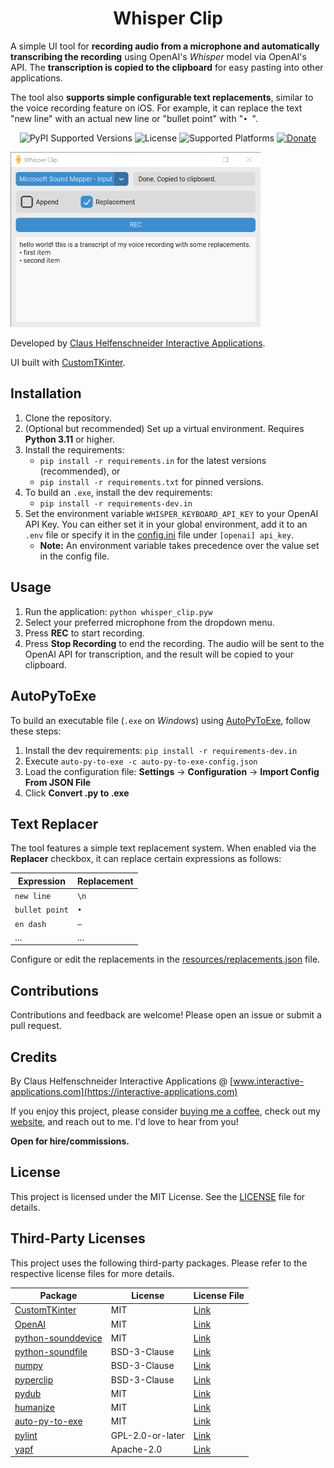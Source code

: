 <h1 align="center">Whisper Clip</h1>

A simple UI tool for **recording audio from a microphone and automatically transcribing the recording** using OpenAI's *Whisper* model via OpenAI's API. The **transcription is copied to the clipboard** for easy pasting into other applications. 

The tool also **supports simple configurable text replacements**, similar to the voice recording feature on iOS. For example, it can replace the text "new line" with an actual new line or "bullet point" with "`• `".

<p align="center">
    <img src="https://img.shields.io/badge/python-3.11-blue" alt="PyPI Supported Versions">
    <img src="https://img.shields.io/badge/license-MIT-yellow" alt="License">
    <img src="https://img.shields.io/badge/platform-windows%20%7C%20linux%20%7C%20macos-lightgrey" alt="Supported Platforms">
    <a href="https://www.buymeacoffee.com/interactiveapplications"><img src="https://img.shields.io/badge/-buy_me_a%C2%A0coffee-gray?logo=buy-me-a-coffee" alt="Donate"></a>
</p>

<img src="resources/screenshot_01.png" alt="Screenshot" style="max-width: 400px;">

Developed by [Claus Helfenschneider Interactive Applications](https://interactive-applications.com).

UI built with [CustomTKinter](https://github.com/TomSchimansky/CustomTkinter).


## Installation

1. Clone the repository.
1. (Optional but recommended) Set up a virtual environment. Requires **Python 3.11** or higher.
1. Install the requirements:
    - `pip install -r requirements.in` for the latest versions (recommended), or
    - `pip install -r requirements.txt` for pinned versions.
1. To build an `.exe`, install the dev requirements:
    - `pip install -r requirements-dev.in`
1. Set the environment variable `WHISPER_KEYBOARD_API_KEY` to your OpenAI API Key. You can either set it in your global environment, add it to an `.env` file or specify it in the [config.ini](resources/config.ini) file under `[openai] api_key`.
    - **Note:** An environment variable takes precedence over the value set in the config file.

## Usage

1. Run the application: `python whisper_clip.pyw`
1. Select your preferred microphone from the dropdown menu.
1. Press **REC** to start recording.
1. Press **Stop Recording** to end the recording. The audio will be sent to the OpenAI API for transcription, and the result will be copied to your clipboard.

## AutoPyToExe

To build an executable file (`.exe` on *Windows*) using [AutoPyToExe](https://github.com/brentvollebregt/auto-py-to-exe), follow these steps:

1. Install the dev requirements: `pip install -r requirements-dev.in`
1. Execute `auto-py-to-exe -c auto-py-to-exe-config.json`
1. Load the configuration file: **Settings** → **Configuration** → **Import Config From JSON File**
1. Click **Convert .py to .exe**

## Text Replacer

The tool features a simple text replacement system. When enabled via the **Replacer** checkbox, it can replace certain expressions as follows:

| Expression    | Replacement |
|---------------|-------------|
| `new line`    | `\n`        |
| `bullet point`| `• `        |
| `en dash`     | `–`         |
| ...           | ...         |

Configure or edit the replacements in the [resources/replacements.json](resources/replacements.json) file.

## Contributions

Contributions and feedback are welcome! Please open an issue or submit a pull request.

## Credits

By Claus Helfenschneider Interactive Applications @ [www.interactive-applications.com](https://interactive-applications.com)

If you enjoy this project, please consider [buying me a coffee](https://www.buymeacoffee.com/interactiveapplications), check out my [website](https://interactive-applications.com), and reach out to me. I'd love to hear from you! 

**Open for hire/commissions.**

## License

This project is licensed under the MIT License. See the [LICENSE](LICENSE) file for details.

## Third-Party Licenses

This project uses the following third-party packages. Please refer to the respective license files for more details.

| Package | License | License File |
| ------- | ------- | ------------ |
| [CustomTKinter](https://github.com/TomSchimansky/CustomTkinter) | MIT | [Link](https://github.com/TomSchimansky/CustomTkinter/blob/master/LICENSE) |
| [OpenAI](https://github.com/openai/openai-python) | MIT | [Link](https://github.com/openai/openai-python/blob/main/LICENSE) |
| [python-sounddevice](https://github.com/spatialaudio/python-sounddevice) | MIT | [Link](https://github.com/spatialaudio/python-sounddevice/blob/master/LICENSE) |
| [python-soundfile](https://github.com/bastibe/python-soundfile) | BSD-3-Clause | [Link](https://github.com/bastibe/python-soundfile/blob/master/LICENSE) |
| [numpy](https://github.com/numpy/numpy) | BSD-3-Clause | [Link](https://github.com/numpy/numpy/blob/main/LICENSE.txt) |
| [pyperclip](https://github.com/asweigart/pyperclip) | BSD-3-Clause | [Link](https://github.com/asweigart/pyperclip/blob/master/LICENSE.txt) |
| [pydub](https://github.com/jiaaro/pydub) | MIT | [Link](https://github.com/jiaaro/pydub/blob/master/LICENSE) |
| [humanize](https://github.com/python-humanize/humanize) | MIT | [Link](https://github.com/python-humanize/humanize/blob/main/LICENCE) |
| [auto-py-to-exe](https://github.com/brentvollebregt/auto-py-to-exe) | MIT | [Link](https://github.com/brentvollebregt/auto-py-to-exe/blob/master/LICENSE) |
| [pylint](https://github.com/pylint-dev/pylint) | GPL-2.0-or-later | [Link](https://github.com/pylint-dev/pylint/blob/main/LICENSE)
| [yapf](https://github.com/google/yapf) | Apache-2.0 | [Link](https://github.com/google/yapf/blob/main/LICENSE) |
